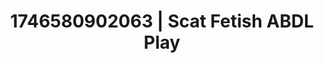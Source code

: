 ---
categories:
- AI-generated
- Erotic oil massage
- Digital dominatrix
- Tattooed beauties
- ASMR
- Bi-curious stories
- Cosplay
- Hands in hair
image: /assets/images/1746580902063.jpg
layout: post
seo:
  description: Featured content with exclusive ABDL Play, Scat Fetish. HD images available.
  keywords: ABDL Play, Scat Fetish
  og_image: /assets/images/1746580902063.jpg
  schema_type: VisualArtwork
tags:
- ABDL Play
- '#1746580902063'
- Scat Fetish
title: 1746580902063 | Scat Fetish ABDL Play
---